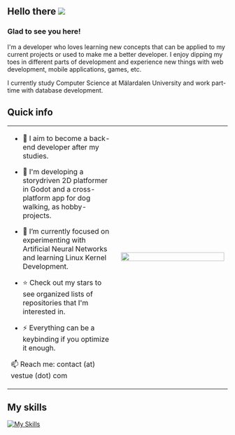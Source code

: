 ## Hello there  <img src="https://vestue.com/images/benny_happy.png"/>

### Glad to see you here!  
I'm a developer who loves learning new concepts that can be applied to my current projects or used to make me a better developer.
I enjoy dipping my toes in different parts of development and experience new things with web development, mobile applications, games, etc.

I currently study Computer Science at Mälardalen University and work part-time with database development.
<br/>  

## Quick info  
<table><tr><td valign="top" width="50%">

- :checkered_flag: I aim to become a back-end developer after my studies.
- :telescope: I'm developing a storydriven 2D platformer in Godot and a cross-platform app for dog walking, as hobby-projects.
  
- 🌱 I’m currently focused on experimenting with Artificial Neural Networks and learning Linux Kernel Development.
  
- :star: Check out my stars to see organized lists of repositories that I'm interested in.

- ⚡ Everything can be a keybinding if you optimize it enough.
 
📫 Reach me: contact (at) vestue (dot) com

</td><td valign="middle" width="50%">

<div align="center">
<img src="https://vestue.com/images/beav-comp.gif" align="center" style="width: 100%" />
</div>  

</td></tr></table>  

## My skills
[![My Skills](https://skillicons.dev/icons?i=c,cpp,cs,rust,bash,python,flutter,unity,godot,linux,vim)](https://skillicons.dev)

<!-- Redo this part to be responsive
## Languages and Tools  
<div align="center">  
<img style="margin: 10px" src="https://profilinator.rishav.dev/skills-assets/c-original.svg" alt="C" height="25" />  
<img style="margin: 10px" src="https://profilinator.rishav.dev/skills-assets/docker-original-wordmark.svg" alt="Docker" height="25" />  
<img style="margin: 10px" src="https://profilinator.rishav.dev/skills-assets/mysql-original-wordmark.svg" alt="MySQL" height="25" />  
<img style="margin: 10px" src="https://profilinator.rishav.dev/skills-assets/python-original.svg" alt="Python" height="25" />  
<img style="margin: 10px" src="https://profilinator.rishav.dev/skills-assets/gnu_bash-icon.svg" alt="Bash" height="25" />   
<img style="margin: 10px" src="https://profilinator.rishav.dev/skills-assets/linux-original.svg" alt="Linux" height="25" />  
<img style="margin: 10px" src="https://profilinator.rishav.dev/skills-assets/git-scm-icon.svg" alt="Git" height="25" />  
<img style="margin: 10px" src="https://profilinator.rishav.dev/skills-assets/csharp-original.svg" alt="C#" height="25" />  
<img style="margin: 10px" src="https://profilinator.rishav.dev/skills-assets/mariadb.png" alt="Maria DB" height="25" />   
<img style="margin: 10px" src="https://profilinator.rishav.dev/skills-assets/unity.png" alt="Unity" height="25" />   
<img style="margin: 10px" src="https://profilinator.rishav.dev/skills-assets/dot-net-original-wordmark.svg" alt=".NET" height="25" />  
</div>  

<br/>  -->


<!--## Github Stats  
<table><tr><td valign="top" width="50%">

<img src="https://github-readme-stats.vercel.app/api?username=vestue&show_icons=true&count_private=true&hide_border=true" align="left" style="width: 100%" />

</td><td valign="top" width="50%">

<img src="https://github-readme-stats.vercel.app/api/top-langs/?username=vestue&hide_border=true&layout=compact" align="left" style="width: 98%" />

</td></tr></table>  -->
